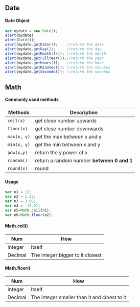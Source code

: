 ## Date
#### Date Object
```js
var mydate = new Date();
alert(mydate)
alert(Date());
alert(mydate.getDate());    //return the date
alert(mydate.getDay());     //return the day
alert(mydate.getMonth()+1); //return the month
alert(mydate.getFullYear());//return the year
alert(mydate.getHours());   //return the hour
alert(mydate.getMinutes()); //return the minutes
alert(mydate.getSeconds()); //return the seconds
```

## Math
#### Commonly used methods

Methods | Description
--- | ---
`ceil(x)` | get close number upwards
`floor(x)` | get close number downwards
`max(x, y)` | get the max between x and y
`min(x, y)` | get the min between x and y
`pow(x,y)` | return the y power of x
`random()` | return a random number **between 0 and 1**
`round(x)` | round

#### Usage
```js
var n1 = 12;
var n2 = 1.23;
var n3 = 3.98;
var n4 = -12.01;
var n5=Math.ceil(n1);
var n6=Math.floor(n2);
```

#### Math.ceil()
Num | How
--- | ---
Integer | Itself
Decimal | The integer bigger to it closest

#### Math.floor()
Num | How
--- | ---
Integer | Itself
Decimal | The integer smaller than it and cloest to it

